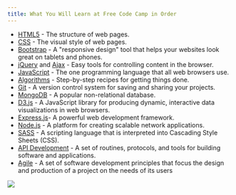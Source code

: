 ```yaml
---
title: What You Will Learn at Free Code Camp in Order
---
```

*   <a href='https://developer.mozilla.org/en-US/docs/Web/HTML' target='_blank' rel='nofollow'>HTML5</a> - The structure of web pages.
*   <a href='https://developer.mozilla.org/en-US/docs/Web/CSS' target='_blank' rel='nofollow'>CSS</a> - The visual style of web pages.
*   <a href='http://getbootstrap.com/' target='_blank' rel='nofollow'>Bootstrap</a> - A "responsive design" tool that helps your websites look great on tablets and phones.
*   <a href='https://jquery.com/' target='_blank' rel='nofollow'>jQuery</a> and <a href='https://developer.mozilla.org/en-US/docs/AJAX' target='_blank' rel='nofollow'>Ajax</a> - Easy tools for controlling content in the browser.
*   <a href='https://developer.mozilla.org/en-US/docs/Web/JavaScript' target='_blank' rel='nofollow'>JavaScript</a> - The one programming language that all web browsers use.
*   <a href='https://en.wikipedia.org/wiki/Algorithm' target='_blank' rel='nofollow'>Algorithms</a> - Step-by-step recipes for getting things done.
*   <a href='https://git-scm.com/' target='_blank' rel='nofollow'>Git</a> - A version control system for saving and sharing your projects.
*   <a href='https://www.mongodb.org/' target='_blank' rel='nofollow'>MongoDB</a> - A popular non-relational database.
*   <a href='http://d3js.org/' target='_blank' rel='nofollow'>D3.js</a> - A JavaScript library for producing dynamic, interactive data visualizations in web browsers.
*   <a href='http://expressjs.com/' target='_blank' rel='nofollow'>Express.js</a>- A powerful web development framework.
*   <a href='https://nodejs.org/' target='_blank' rel='nofollow'>Node.js</a> - A platform for creating scalable network applications.
*   <a href='http://sass-lang.com/' target='_blank' rel='nofollow'>SASS</a> - A scripting language that is interpreted into Cascading Style Sheets (CSS).
*   <a href='https://en.wikipedia.org/wiki/Application_programming_interface' target='_blank' rel='nofollow'>API Development</a> - A set of routines, protocols, and tools for building software and applications.
*   <a href='https://en.wikipedia.org/wiki/Agile_software_development' target='_blank' rel='nofollow'>Agile</a> - A set of software development principles that focus the design and production of a project on the needs of its users

![](http://2.bp.blogspot.com/-CPfmVm56c7c/VTwEpZkHBtI/AAAAAAAAAks/0dEwiH-DjEE/s1600/curriculum-diagram-full.jpg%7Cwidth=600px)